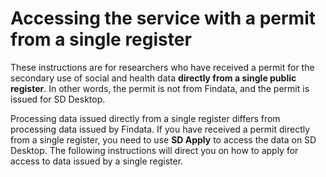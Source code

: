 # Accessing the service with a permit from a single register

These instructions are for researchers who have received a permit for the secondary use of social and health data **directly from a single public register**. In other words, the permit is not from Findata, and the permit is issued for SD Desktop.

Processing data issued directly from a single register differs from processing data issued by Findata. If you have received a permit directly from a single register, you need to use **SD Apply** to access the data on SD Desktop. The following instructions will direct you on how to apply for access to data issued by a single register.
